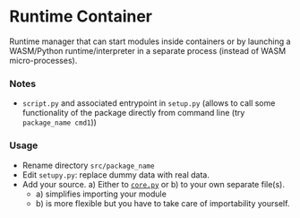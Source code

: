 # Runtime Container

Runtime manager that can start modules inside containers or by launching a WASM/Python runtime/interpreter in a separate process (instead of WASM micro-processes).

### Notes

- `script.py` and associated entrypoint in `setup.py` (allows to call some functionality of the package directly from command line (try `package_name cmd1`))

### Usage

- Rename directory `src/package_name`
- Edit `setupy.py`: replace dummy data with real data.
- Add your source. a) Either to [`core.py`](src/package_name/core.py) or b) to your own separate file(s).
    - a) simplifies importing your module
    - b) is more flexible but you have to take care of importability yourself.
